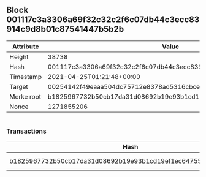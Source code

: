 ## Block 001117c3a3306a69f32c32c2f6c07db44c3ecc83914c9d8b01c87541447b5b2b

Attribute | Value
--- | ---
Height | 38738
Hash | 001117c3a3306a69f32c32c2f6c07db44c3ecc83914c9d8b01c87541447b5b2b
Timestamp | 2021-04-25T01:21:48+00:00
Target | 00254142f49eaaa504dc75712e8378ad5316cbcead634704b3734b6271167cc4
Merke root | b1825967732b50cb17da31d08692b19e93b1cd19ef1ec647556de3e0aebff407
Nonce | 1271855206

```

```

### Transactions

Hash | Amount
--- | ---
[b1825967732b50cb17da31d08692b19e93b1cd19ef1ec647556de3e0aebff407](b1825967732b50cb17da31d08692b19e93b1cd19ef1ec647556de3e0aebff407.md) | 10.00000000 SKEPTI 
